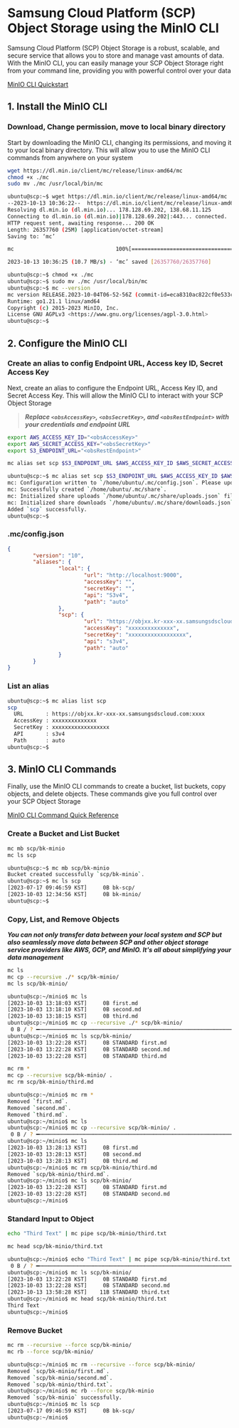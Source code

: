 # Samsung Cloud Platform (SCP) Object Storage using the MinIO CLI

Samsung Cloud Platform (SCP) Object Storage is a robust, scalable, and secure service that allows you to store and manage vast amounts of data. With the MinIO CLI, you can easily manage your SCP Object Storage right from your command line, providing you with powerful control over your data

[MinIO CLI Quickstart](https://min.io/docs/minio/linux/reference/minio-mc.html#quickstart)

## 1. Install the MinIO CLI

### Download, Change permission, move to local binary directory

Start by downloading the MinIO CLI, changing its permissions, and moving it to your local binary directory. This will allow you to use the MinIO CLI commands from anywhere on your system

```sh
wget https://dl.min.io/client/mc/release/linux-amd64/mc
chmod +x ./mc
sudo mv ./mc /usr/local/bin/mc
```

```sh
ubuntu@scp:~$ wget https://dl.min.io/client/mc/release/linux-amd64/mc
--2023-10-13 10:36:22--  https://dl.min.io/client/mc/release/linux-amd64/mc
Resolving dl.min.io (dl.min.io)... 178.128.69.202, 138.68.11.125
Connecting to dl.min.io (dl.min.io)|178.128.69.202|:443... connected.
HTTP request sent, awaiting response... 200 OK
Length: 26357760 (25M) [application/octet-stream]
Saving to: ‘mc’

mc                                100%[===========================================================>]  25.14M  10.7MB/s    in 2.4s

2023-10-13 10:36:25 (10.7 MB/s) - ‘mc’ saved [26357760/26357760]

ubuntu@scp:~$ chmod +x ./mc
ubuntu@scp:~$ sudo mv ./mc /usr/local/bin/mc
ubuntu@scp:~$ mc --version
mc version RELEASE.2023-10-04T06-52-56Z (commit-id=eca8310ac822cf0e533c6bd3fb85c8d6099d1465)
Runtime: go1.21.1 linux/amd64
Copyright (c) 2015-2023 MinIO, Inc.
License GNU AGPLv3 <https://www.gnu.org/licenses/agpl-3.0.html>
ubuntu@scp:~$
```

## 2. Configure the MinIO CLI

### Create an alias to config Endpoint URL, Access key ID, Secret Access Key

Next, create an alias to configure the Endpoint URL, Access Key ID, and Secret Access Key. This will allow the MinIO CLI to interact with your SCP Object Storage

>***Replace `<obsAccessKey>`, `<obsSecretKey>`, and `<obsRestEndpoint>` with your credentials and endpoint URL***

```sh
export AWS_ACCESS_KEY_ID="<obsAccessKey>"
export AWS_SECRET_ACCESS_KEY="<obsSecretKey>"
export S3_ENDPOINT_URL="<obsRestEndpoint>"
```

```sh
mc alias set scp $S3_ENDPOINT_URL $AWS_ACCESS_KEY_ID $AWS_SECRET_ACCESS_KEY
```

```sh
ubuntu@scp:~$ mc alias set scp $S3_ENDPOINT_URL $AWS_ACCESS_KEY_ID $AWS_SECRET_ACCESS_KEY
mc: Configuration written to `/home/ubuntu/.mc/config.json`. Please update your access credentials.
mc: Successfully created `/home/ubuntu/.mc/share`.
mc: Initialized share uploads `/home/ubuntu/.mc/share/uploads.json` file.
mc: Initialized share downloads `/home/ubuntu/.mc/share/downloads.json` file.
Added `scp` successfully.
ubuntu@scp:~$
```

### .mc/config.json

```json
{
        "version": "10",
        "aliases": {
                "local": {
                        "url": "http://localhost:9000",
                        "accessKey": "",
                        "secretKey": "",
                        "api": "S3v4",
                        "path": "auto"
                },
                "scp": {
                        "url": "https://objxx.kr-xxx-xx.samsungsdscloud.com:xxxx",
                        "accessKey": "xxxxxxxxxxxxxx",
                        "secretKey": "xxxxxxxxxxxxxxxxxx",
                        "api": "s3v4",
                        "path": "auto"
                }
        }
}
```

### List an alias

```sh
ubuntu@scp:~$ mc alias list scp
scp
  URL       : https://objxx.kr-xxx-xx.samsungsdscloud.com:xxxx
  AccessKey : xxxxxxxxxxxxxx
  SecretKey : xxxxxxxxxxxxxxxxxx
  API       : s3v4
  Path      : auto
ubuntu@scp:~$
```

## 3. MinIO CLI Commands

Finally, use the MinIO CLI commands to create a bucket, list buckets, copy objects, and delete objects. These commands give you full control over your SCP Object Storage

[MinIO CLI Command Quick Reference](https://min.io/docs/minio/linux/reference/minio-mc.html#command-quick-reference)

### Create a Bucket and List Bucket

```sh
mc mb scp/bk-minio
mc ls scp
```

```sh
ubuntu@scp:~$ mc mb scp/bk-minio
Bucket created successfully `scp/bk-minio`.
ubuntu@scp:~$ mc ls scp
[2023-07-17 09:46:59 KST]     0B bk-scp/
[2023-10-03 12:34:56 KST]     0B bk-minio/
ubuntu@scp:~$
```

### Copy, List, and Remove Objects

***You can not only transfer data between your local system and SCP but also seamlessly move data between SCP and other object storage service providers like AWS, GCP, and MinIO. It's all about simplifying your data management***

```sh
mc ls
mc cp --recursive ./* scp/bk-minio/
mc ls scp/bk-minio/
```

```sh
ubuntu@scp:~/minio$ mc ls
[2023-10-03 13:18:03 KST]     0B first.md
[2023-10-03 13:18:10 KST]     0B second.md
[2023-10-03 13:18:15 KST]     0B third.md
ubuntu@scp:~/minio$ mc cp --recursive ./* scp/bk-minio/
 0 B / ? ━┉┉┉┉┉┉┉┉┉┉┉┉┉┉┉┉┉┉┉┉┉┉┉┉┉┉┉┉┉┉┉┉┉┉┉┉┉┉┉┉┉┉┉┉┉┉┉┉┉┉┉┉┉┉┉┉┉┉┉┉┉┉┉┉┉┉┉┉┉┉┉┉┉┉┉┉┉┉┉┉┉┉┉┉┉┉┉┉┉┉┉┉┉┉┉┉┉┉┉┉┉┉┉┉┉┉┉┉┉┉┉┉┉┉┉┉┉┉┉┉┉┉━━
ubuntu@scp:~/minio$ mc ls scp/bk-minio/
[2023-10-03 13:22:28 KST]     0B STANDARD first.md
[2023-10-03 13:22:28 KST]     0B STANDARD second.md
[2023-10-03 13:22:28 KST]     0B STANDARD third.md
```

```sh
mc rm *
mc cp --recursive scp/bk-minio/ .
mc rm scp/bk-minio/third.md
```

```sh
ubuntu@scp:~/minio$ mc rm *
Removed `first.md`.
Removed `second.md`.
Removed `third.md`.
ubuntu@scp:~/minio$ mc ls
ubuntu@scp:~/minio$ mc cp --recursive scp/bk-minio/ .
 0 B / ? ━┉┉┉┉┉┉┉┉┉┉┉┉┉┉┉┉┉┉┉┉┉┉┉┉┉┉┉┉┉┉┉┉┉┉┉┉┉┉┉┉┉┉┉┉┉┉┉┉┉┉┉┉┉┉┉┉┉┉┉┉┉┉┉┉┉┉┉┉┉┉┉┉┉┉┉┉┉┉┉┉┉┉┉┉┉┉┉┉┉┉┉┉┉┉┉┉┉┉┉┉┉┉┉┉┉┉┉┉┉┉┉┉┉┉┉┉┉┉┉┉┉┉━━
ubuntu@scp:~/minio$ mc ls
[2023-10-03 13:28:13 KST]     0B first.md
[2023-10-03 13:28:13 KST]     0B second.md
[2023-10-03 13:28:13 KST]     0B third.md
ubuntu@scp:~/minio$ mc rm scp/bk-minio/third.md
Removed `scp/bk-minio/third.md`.
ubuntu@scp:~/minio$ mc ls scp/bk-minio/
[2023-10-03 13:22:28 KST]     0B STANDARD first.md
[2023-10-03 13:22:28 KST]     0B STANDARD second.md
ubuntu@scp:~/minio$
```

### Standard Input to Object

```sh
echo "Third Text" | mc pipe scp/bk-minio/third.txt
```

```sh
mc head scp/bk-minio/third.txt
```

```sh
ubuntu@scp:~/minio$ echo "Third Text" | mc pipe scp/bk-minio/third.txt
 0 B / ? ━┉┉┉┉┉┉┉┉┉┉┉┉┉┉┉┉┉┉┉┉┉┉┉┉┉┉┉┉┉┉┉┉┉┉┉┉┉┉┉┉┉┉┉┉┉┉┉┉┉┉┉┉┉┉┉┉┉┉┉┉┉┉┉┉┉┉┉┉┉┉┉┉┉┉┉┉┉┉┉┉┉┉┉┉┉┉┉┉┉┉┉┉┉┉┉┉┉┉┉┉┉┉┉┉┉┉┉┉┉┉┉┉┉┉┉┉┉┉┉┉┉━━
ubuntu@scp:~/minio$ mc ls scp/bk-minio/
[2023-10-03 13:22:28 KST]     0B STANDARD first.md
[2023-10-03 13:22:28 KST]     0B STANDARD second.md
[2023-10-13 13:58:28 KST]    11B STANDARD third.txt
ubuntu@scp:~/minio$ mc head scp/bk-minio/third.txt
Third Text
ubuntu@scp:~/minio$
```

### Remove Bucket

```sh
mc rm --recursive --force scp/bk-minio/
mc rb --force scp/bk-minio/
```

```sh
ubuntu@scp:~/minio$ mc rm --recursive --force scp/bk-minio/
Removed `scp/bk-minio/first.md`.
Removed `scp/bk-minio/second.md`.
Removed `scp/bk-minio/third.txt`.
ubuntu@scp:~/minio$ mc rb --force scp/bk-minio
Removed `scp/bk-minio` successfully.
ubuntu@scp:~/minio$ mc ls scp
[2023-07-17 09:46:59 KST]     0B bk-scp/
ubuntu@scp:~/minio$
```
